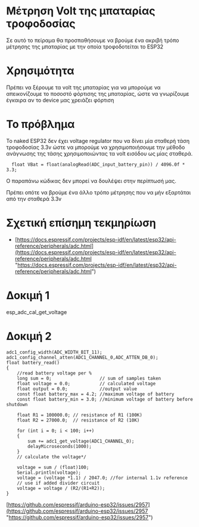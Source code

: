 # Μέτρηση Volt της μπαταρίας τροφοδοσίας
Σε αυτό το πείραμα θα προσπαθήσουμε να βρούμε ένα ακριβή τρόπο μέτρησης της μπαταρίας με την οποία τροφοδοτείται το ESP32

# Χρησιμότητα
Πρέπει να ξέρουμε τα volt της μπαταρίας για να μπορούμε να απεικονίζουμε το ποσοστό φόρτισης της μπαταρίας, ώστε να γνωρίζουμε έγκαιρα αν το device μας χρειάζει φόρτιση

# Το πρόβλημα
Το naked ESP32 δεν έχει voltage regulator που να δίνει μία σταθερή τάση τροφοδοσίας 3.3v ώστε να μπορούμε να χρησιμοποιήσουμε την μέθοδο ανάγνωσης της τάσης χρησιμοποιώντας τα volt εισόδου ως μίας σταθερά.

      float VBat = float(analogRead(ADC_input_battery_pin)) / 4096.0f * 3.3;  
Ο παραπάνω κώδικας δεν μπορεί να δουλέψει στην περίπτωσή μας.

Πρέπει οπότε να βρούμε ένα άλλο τρόπο μέτρησης που να μήν εξαρτάται από την σταθερά 3.3v

# Σχετική επίσημη τεκμηρίωση
- [https://docs.espressif.com/projects/esp-idf/en/latest/esp32/api-reference/peripherals/adc.html](https://docs.espressif.com/projects/esp-idf/en/latest/esp32/api-reference/peripherals/adc.html "https://docs.espressif.com/projects/esp-idf/en/latest/esp32/api-reference/peripherals/adc.html")

# Δοκιμή 1
esp_adc_cal_get_voltage

# Δοκιμή 2
    adc1_config_width(ADC_WIDTH_BIT_11);
    adc1_config_channel_atten(ADC1_CHANNEL_0,ADC_ATTEN_DB_0);
    float battery_read()
    {
        //read battery voltage per %
        long sum = 0;                  // sum of samples taken
        float voltage = 0.0;           // calculated voltage
        float output = 0.0;            //output value
        const float battery_max = 4.2; //maximum voltage of battery
        const float battery_min = 3.0; //minimum voltage of battery before shutdown
    
        float R1 = 100000.0; // resistance of R1 (100K)
        float R2 = 27000.0;  // resistance of R2 (10K)
    
        for (int i = 0; i < 100; i++)
        {
            sum += adc1_get_voltage(ADC1_CHANNEL_0);
            delayMicroseconds(1000);
        }
        // calculate the voltage*/
        
        voltage = sum / (float)100;
        Serial.println(voltage);
        voltage = (voltage *1.1) / 2047.0; //for internal 1.1v reference
        // use if added divider circuit
        voltage = voltage / (R2/(R1+R2));
    }
[https://github.com/espressif/arduino-esp32/issues/2957](https://github.com/espressif/arduino-esp32/issues/2957 "https://github.com/espressif/arduino-esp32/issues/2957")
